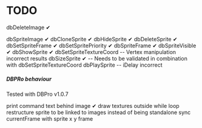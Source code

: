# TODO

dbDeleteImage ✔

dbSpriteImage ✔
dbCloneSprite ✔
dbHideSprite ✔
dbDeleteSprite ✔
dbSetSpriteFrame ✔
dbSetSpritePriority ✔
dbSpriteFrame ✔
dbSpriteVisible ✔
dbShowSprite ✔
dbSetSpriteTextureCoord -- Vertex manipulation incorrect results
dbSizeSprite ✔ -- Needs to be validated in combination with dbSetSpriteTextureCoord
dbPlaySprite -- iDelay incorrect

##### DBPRo behaviour

Tested with DBPro v1.0.7

print command text behind image ✔
draw textures outside while loop
restructure sprite to be linked to images instead of being standalone
sync currentFrame with sprite x y frame